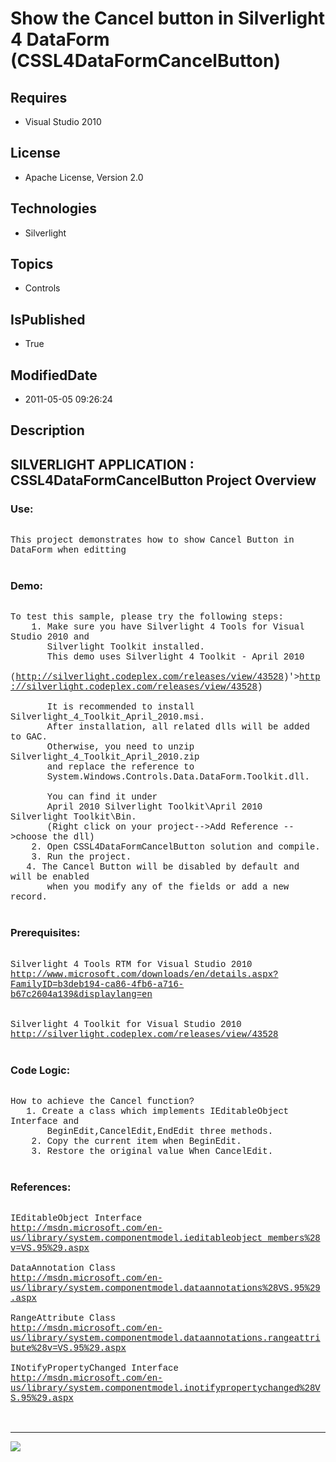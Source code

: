 # Show the Cancel button in Silverlight 4 DataForm (CSSL4DataFormCancelButton)
## Requires
* Visual Studio 2010
## License
* Apache License, Version 2.0
## Technologies
* Silverlight
## Topics
* Controls
## IsPublished
* True
## ModifiedDate
* 2011-05-05 09:26:24
## Description

<p style="font-family:Courier New"></p>
<h2>SILVERLIGHT APPLICATION : CSSL4DataFormCancelButton Project Overview</h2>
<p style="font-family:Courier New"></p>
<h3>Use:</h3>
<p style="font-family:Courier New"><br>
This project demonstrates how to show Cancel Button in DataForm when editting<br>
<br>
</p>
<h3>Demo:</h3>
<p style="font-family:Courier New"><br>
To test this sample, please try the following steps:<br>
&nbsp;&nbsp;&nbsp;&nbsp;1. Make sure you have Silverlight 4 Tools for Visual Studio 2010 and
<br>
&nbsp;&nbsp;&nbsp;&nbsp; &nbsp; Silverlight Toolkit installed.<br>
&nbsp;&nbsp;&nbsp;&nbsp; &nbsp; This demo uses Silverlight 4 Toolkit - April 2010
<br>
&nbsp;&nbsp;&nbsp;&nbsp; &nbsp; (<a target="_blank" href="&lt;a target=" href="http://silverlight.codeplex.com/releases/view/43528">http://silverlight.codeplex.com/releases/view/43528</a>)'&gt;<a target="_blank" href="http://silverlight.codeplex.com/releases/view/43528">http://silverlight.codeplex.com/releases/view/43528</a>)<br>
&nbsp;&nbsp;&nbsp;&nbsp; &nbsp; <br>
&nbsp;&nbsp;&nbsp;&nbsp; &nbsp; It is recommended to install Silverlight_4_Toolkit_April_2010.msi.
<br>
&nbsp;&nbsp;&nbsp;&nbsp; &nbsp; After installation, all related dlls will be added to GAC.
<br>
&nbsp;&nbsp;&nbsp;&nbsp; &nbsp; Otherwise, you need to unzip Silverlight_4_Toolkit_April_2010.zip
<br>
&nbsp;&nbsp;&nbsp;&nbsp; &nbsp; and replace the reference to <br>
&nbsp;&nbsp;&nbsp;&nbsp; &nbsp; System.Windows.Controls.Data.DataForm.Toolkit.dll.<br>
&nbsp;&nbsp;&nbsp;&nbsp; &nbsp; <br>
&nbsp;&nbsp;&nbsp;&nbsp; &nbsp; You can find it under <br>
&nbsp;&nbsp;&nbsp;&nbsp; &nbsp; April 2010 Silverlight Toolkit\April 2010 Silverlight Toolkit\Bin.<br>
&nbsp;&nbsp;&nbsp;&nbsp; &nbsp; (Right click on your project--&gt;Add Reference --&gt;choose the dll)<br>
&nbsp;&nbsp;&nbsp;&nbsp;2. Open CSSL4DataFormCancelButton solution and compile.<br>
&nbsp;&nbsp;&nbsp;&nbsp;3. Run the project.<br>
&nbsp; &nbsp;4. The Cancel Button will be disabled by default and will be enabled
<br>
&nbsp;&nbsp;&nbsp;&nbsp; &nbsp; when you modify any of the fields or add a new record. &nbsp; &nbsp;&nbsp;&nbsp;&nbsp;<br>
<br>
</p>
<h3>Prerequisites:</h3>
<p style="font-family:Courier New"><br>
Silverlight 4 Tools RTM for Visual Studio 2010<br>
<a target="_blank" href="http://www.microsoft.com/downloads/en/details.aspx?FamilyID=b3deb194-ca86-4fb6-a716-b67c2604a139&displaylang=en">http://www.microsoft.com/downloads/en/details.aspx?FamilyID=b3deb194-ca86-4fb6-a716-b67c2604a139&displaylang=en</a><br>
<br>
<br>
Silverlight 4 Toolkit for Visual Studio 2010<br>
<a target="_blank" href="http://silverlight.codeplex.com/releases/view/43528">http://silverlight.codeplex.com/releases/view/43528</a><br>
<br>
</p>
<h3>Code Logic:</h3>
<p style="font-family:Courier New"><br>
How to achieve the Cancel function?<br>
&nbsp; &nbsp;1. Create a class which implements IEditableObject Interface and <br>
&nbsp;&nbsp;&nbsp;&nbsp; &nbsp; BeginEdit,CancelEdit,EndEdit three methods.<br>
&nbsp;&nbsp;&nbsp;&nbsp;2. Copy the current item when BeginEdit.<br>
&nbsp;&nbsp;&nbsp;&nbsp;3. Restore the original value When CancelEdit.<br>
&nbsp; &nbsp;</p>
<h3>References:</h3>
<p style="font-family:Courier New"><br>
IEditableObject Interface<br>
<a target="_blank" href="http://msdn.microsoft.com/en-us/library/system.componentmodel.ieditableobject_members%28v=VS.95%29.aspx">http://msdn.microsoft.com/en-us/library/system.componentmodel.ieditableobject_members%28v=VS.95%29.aspx</a><br>
<br>
DataAnnotation Class<br>
<a target="_blank" href="http://msdn.microsoft.com/en-us/library/system.componentmodel.dataannotations%28VS.95%29.aspx">http://msdn.microsoft.com/en-us/library/system.componentmodel.dataannotations%28VS.95%29.aspx</a><br>
<br>
RangeAttribute Class<br>
<a target="_blank" href="http://msdn.microsoft.com/en-us/library/system.componentmodel.dataannotations.rangeattribute%28v=VS.95%29.aspx">http://msdn.microsoft.com/en-us/library/system.componentmodel.dataannotations.rangeattribute%28v=VS.95%29.aspx</a><br>
<br>
INotifyPropertyChanged Interface<br>
<a target="_blank" href="http://msdn.microsoft.com/en-us/library/system.componentmodel.inotifypropertychanged%28VS.95%29.aspx">http://msdn.microsoft.com/en-us/library/system.componentmodel.inotifypropertychanged%28VS.95%29.aspx</a><br>
<br>
<br>
</p>
<hr>
<div><a href="http://go.microsoft.com/?linkid=9759640" style="margin-top:3px"><img src="http://bit.ly/onecodelogo">
</a></div>
